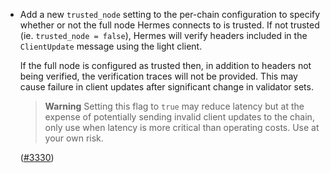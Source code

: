 - Add a new `trusted_node` setting to the per-chain configuration to
  specify whether or not the full node Hermes connects to is trusted.
  If not trusted (ie. `trusted_node = false`), Hermes will verify headers
  included in the `ClientUpdate` message using the light client.

  If the full node is configured as trusted then, in addition to headers not being verified,
  the verification traces will not be provided.
  This may cause failure in client updates after significant change in validator sets.

  > **Warning**
  > Setting this flag to `true` may reduce latency but at the expense of
  > potentially sending invalid client updates to the chain, only use
  > when latency is more critical than operating costs. Use at your own risk.

  ([\#3330](https://github.com/informalsystems/hermes/issues/3330))
